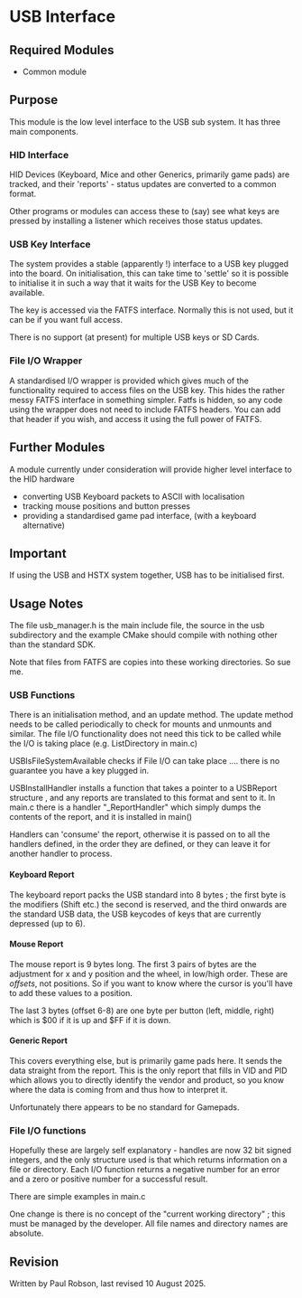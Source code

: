 # USB Interface

## Required Modules 

- Common module

## Purpose

This module is the low level interface to the USB sub system. It has three main components.

### HID Interface

HID Devices (Keyboard, Mice and other Generics, primarily game pads) are tracked, and their 'reports' - status updates are converted to a common format.

Other programs or modules can access these to (say) see what keys are pressed by installing a listener which receives those status updates.

### USB Key Interface

The system provides a stable (apparently !) interface to a USB key plugged into the board. On initialisation, this can take time to 'settle' so it is possible to initialise it in such a way that it waits for the USB Key to become available.

The key is accessed via the FATFS interface. Normally this is not used, but it can be if you want full access.

There is no support (at present) for multiple USB keys or SD Cards.

### File I/O Wrapper

A standardised I/O wrapper is provided which gives much of the functionality required to access files on the USB key. This hides the rather messy FATFS interface in something simpler. Fatfs is hidden, so any code using the wrapper does not need to include FATFS headers. You can add that header if you wish, and access it using the full power of FATFS.

## Further Modules

A module currently under consideration will provide higher level interface to the HID hardware

- converting USB Keyboard packets to ASCII with localisation
- tracking mouse positions and button presses
- providing a standardised game pad interface, (with a keyboard alternative)

## Important

If using the USB and HSTX system together, USB has to be initialised first. 

## Usage Notes

The file usb_manager.h is the main include file, the source in the usb subdirectory and the example CMake should compile with nothing other than the standard SDK.

Note that files from FATFS are copies into these working directories. So sue me.

### USB Functions

There is an initialisation method, and an update method. The update method needs to be called periodically to check for mounts and unmounts and similar. The file I/O functionality does not need this tick to be called while the I/O is taking place (e.g. ListDirectory in main.c)

USBIsFileSystemAvailable checks if File I/O can take place .... there is no guarantee you have a key plugged in.

USBInstallHandler installs a function that takes a pointer to a USBReport structure , and any reports are translated to this format and sent to it. In main.c there is a handler "_ReportHandler" which simply dumps the contents of the report, and it is installed in main()

Handlers can 'consume' the report, otherwise it is passed on to all the handlers defined, in the order they are defined, or they can leave it for another handler to process.

#### Keyboard Report

The keyboard report packs the USB standard into 8 bytes ; the first byte is the modifiers (Shift etc.) the second is reserved, and the third onwards are the standard USB data, the USB keycodes of keys that are currently depressed (up to 6). 

#### Mouse Report

The mouse report is 9 bytes long. The first 3 pairs of bytes are the adjustment for x and y position and the wheel, in low/high order. These are *offsets*, not positions. So if you want to know where the cursor is you'll have to add these values to a position.

The last 3 bytes (offset 6-8) are one byte per button (left, middle, right) which is $00 if it is up and $FF if it is down.

#### Generic Report

This covers everything else, but is primarily game pads here.  It sends the data straight from the report. This is the only report that fills in VID and PID which allows you to directly identify the vendor and product, so you know where the data is coming from and thus how to interpret it. 

Unfortunately there appears to be no standard for Gamepads.

### File I/O functions

Hopefully these are largely self explanatory - handles are now 32 bit signed integers, and the only structure used is that which returns information on a file or directory. Each I/O function returns a negative number for an error and a zero or positive number for a successful result.

There are simple examples in main.c

One change is there is no concept of the "current working directory" ; this must be managed by the developer. All file names and directory names are absolute.

## Revision

Written by Paul Robson, last revised 10 August 2025.







